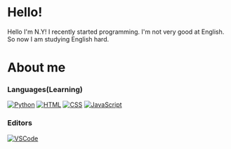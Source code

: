 # Hello!

Hello I'm N.Y!
I recently started programming.
I'm not very good at English.
So now I am studying English hard.

# About me

### Languages(Learning)

[![Python](https://img.shields.io/badge/Python-3776AB?style=flat&logo=python&logoColor=white)](https://www.python.org/)
[![HTML](https://img.shields.io/badge/HTML5-E34F26?style=flat&logo=html5&logoColor=white)](https://developer.mozilla.org/en-US/docs/Web/HTML)
[![CSS](https://img.shields.io/badge/CSS3-1572B6?style=flat&logo=css3&logoColor=white)](https://developer.mozilla.org/en-US/docs/Web/CSS)
[![JavaScript](https://img.shields.io/badge/JavaScript-F7DF1E?style=flat&logo=javascript&logoColor=white)](https://developer.mozilla.org/en-US/docs/Web/JavaScript)

### Editors

[![VSCode](https://img.shields.io/badge/VSCode-007ACC?style=flat&logo=visual-studio-code&logoColor=white)](https://code.visualstudio.com/)

<!---
May5150/May5150 is a ✨ special ✨ repository because its `README.md` (this file) appears on your GitHub profile.
You can click the Preview link to take a look at your changes.
--->
